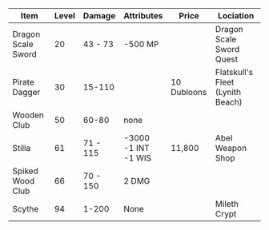 | Item | Level | Damage | Attributes | Price | Lociation |
|-|-|-|-|-|-|
| Dragon Scale Sword | 20 | 43 - 73 | -500 MP |  | Dragon Scale Sword Quest |
| Pirate Dagger | 30 | 15-110 | | 10 Dubloons | Flatskull's Fleet <br> (Lynith Beach) |
| Wooden Club | 50 | 60-80 | none | | |
| Stilla | 61 | 71 - 115 | -3000 <br> -1 INT <br> -1 WIS | 11,800 | Abel Weapon Shop |
| Spiked Wood Club | 66 | 70 - 150 | 2 DMG | | |
| Scythe | 94 | 1-200 | None | | Mileth Crypt |
